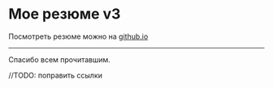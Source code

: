 # Мое резюме v3

Посмотреть резюме можно на [github.io](http://viktorkad.github.io/cv3/)

---

Спасибо всем прочитавшим.

//TODO: поправить ссылки